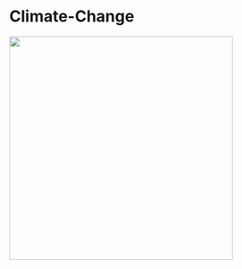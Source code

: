 # Climate-Change


<img src="https://user-images.githubusercontent.com/77298953/148160840-fb80dd49-b6f6-4f45-8875-7eebd16a46b8.gif" width=400><br>
